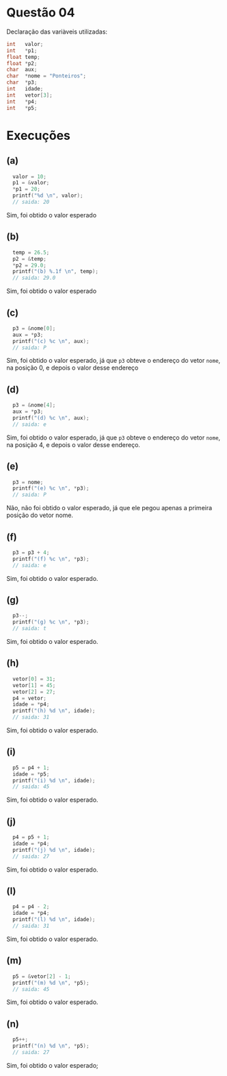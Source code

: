 # Questão 04

Declaração das variàveis utilizadas:
```c
int   valor;
int   *p1;
float temp;
float *p2;
char  aux;
char  *nome = "Ponteiros";
char  *p3;
int   idade;
int   vetor[3];
int   *p4;
int   *p5;
```

# Execuções

## (a)

```c
  valor = 10;
  p1 = &valor;
  *p1 = 20;
  printf("%d \n", valor);
  // saida: 20
```
Sim, foi obtido o valor esperado

## (b)
 
```c
  temp = 26.5;
  p2 = &temp;
  *p2 = 29.0;
  printf("(b) %.1f \n", temp);
  // saida: 29.0
```
Sim, foi obtido o valor esperado

## (c)
 
```c
  p3 = &nome[0];
  aux = *p3;
  printf("(c) %c \n", aux);
  // saida: P
```
Sim, foi obtido o valor esperado, já que `p3` obteve o endereço do vetor `nome`, na posição 0, e depois o valor desse endereço

## (d)
 
```c
  p3 = &nome[4];
  aux = *p3;
  printf("(d) %c \n", aux);
  // saida: e
```
Sim, foi obtido o valor esperado, já que `p3` obteve o endereço do vetor `nome`, na posição 4, e depois o valor desse endereço.

## (e)
 
```c
  p3 = nome;
  printf("(e) %c \n", *p3);
  // saida: P
```
Não, não foi obtido o valor esperado, já que ele pegou apenas a primeira posição do vetor nome.

## (f)
 
```c
  p3 = p3 + 4;
  printf("(f) %c \n", *p3);
  // saida: e
```
Sim, foi obtido o valor esperado.

## (g)
 
```c
  p3--;
  printf("(g) %c \n", *p3);
  // saida: t
```
Sim, foi obtido o valor esperado.
## (h)
 
```c
  vetor[0] = 31;
  vetor[1] = 45;
  vetor[2] = 27;
  p4 = vetor;
  idade = *p4;
  printf("(h) %d \n", idade);
  // saida: 31
```
Sim, foi obtido o valor esperado.

## (i)
 
```c
  p5 = p4 + 1;
  idade = *p5;
  printf("(i) %d \n", idade);
  // saida: 45
```
Sim, foi obtido o valor esperado.

## (j)
 
```c
  p4 = p5 + 1;
  idade = *p4;
  printf("(j) %d \n", idade);
  // saida: 27
```
Sim, foi obtido o valor esperado.

## (l)
 
```c
  p4 = p4 - 2;
  idade = *p4;
  printf("(l) %d \n", idade);
  // saida: 31
```
Sim, foi obtido o valor esperado.

## (m)
 
```c
  p5 = &vetor[2] - 1;
  printf("(m) %d \n", *p5);
  // saida: 45
```
Sim, foi obtido o valor esperado.

## (n)
 
```c
  p5++;
  printf("(n) %d \n", *p5);
  // saida: 27
```
Sim, foi obtido o valor esperado;